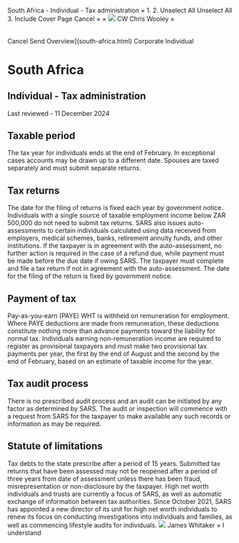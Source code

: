 South Africa - Individual - Tax administration
×
1.
2.
Unselect All
Unselect All
3.
Include Cover Page
Cancel
×
×
![](-/media/world-wide-tax-summaries/attachments/global---chris-wooley.ashx%3Frev=ac5e5f3223b34096b1afc2a6009c7320&revision=ac5e5f32-23b3-4096-b1af-c2a6009c7320&hash=859B7ADC84DC2CBEC9760E9E6EE7DE6D0A8BFCDF)
CW
Chris Wooley
×
######
Cancel
Send
Overview](south-africa.html)
Corporate
Individual
# South Africa
## Individual - Tax administration
Last reviewed - 11 December 2024
## Taxable period
The tax year for individuals ends at the end of February. In exceptional cases accounts may be drawn up to a different date. Spouses are taxed separately and must submit separate returns.
## Tax returns
The date for the filing of returns is fixed each year by government notice. Individuals with a single source of taxable employment income below ZAR 500,000 do not need to submit tax returns.
SARS also issues auto-assessments to certain individuals calculated using data received from employers, medical schemes, banks, retirement annuity funds, and other institutions. If the taxpayer is in agreement with the auto-assessment, no further action is required in the case of a refund due, while payment must be made before the due date if owing SARS. The taxpayer must complete and file a tax return if not in agreement with the auto-assessment. The date for the filing of the return is fixed by government notice.
## Payment of tax
Pay-as-you-earn (PAYE) WHT is withheld on remuneration for employment. Where PAYE deductions are made from remuneration, these deductions constitute nothing more than advance payments toward the liability for normal tax.
Individuals earning non-remuneration income are required to register as provisional taxpayers and must make two provisional tax payments per year, the first by the end of August and the second by the end of February, based on an estimate of taxable income for the year.
## Tax audit process
There is no prescribed audit process and an audit can be initiated by any factor as determined by SARS. The audit or inspection will commence with a request from SARS for the taxpayer to make available any such records or information as may be required.
## Statute of limitations
Tax debts to the state prescribe after a period of 15 years. Submitted tax returns that have been assessed may not be reopened after a period of three years from date of assessment unless there has been fraud, misrepresentation or non-disclosure by the taxpayer.
High net worth individuals and trusts are currently a focus of SARS, as well as automatic exchange of information between tax authorities. Since October 2021, SARS has appointed a new director of its unit for high net worth individuals to renew its focus on conducting investigations into individuals and families, as well as commencing lifestyle audits for individuals.
![](-/media/world-wide-tax-summaries/southafricajames-whitakersouth-africa--james-whitakerpng20220311162237955.ashx%3Frev=7660231bf1c14f3cb414521db9db1454&revision=7660231b-f1c1-4f3c-b414-521db9db1454&hash=4D7F0EFACE304FBC4AEEFD1EDEEE72C21312B0B4)
James Whitaker
×
I understand